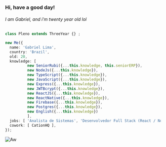 
### Hi, have a good day!

###### I am Gabriel, and i'm twenty year old lol

```ts
class Pleno extends ThreeYear {} ;

new Me({
  name: 'Gabriel Lima',
  country: 'Brazil',
  old: 20,
  knowledge: [
          new SeniorRubi({...this.knowledge, this.seniorERP}), 
          new NodeJs({...this.knowledge}), 
          new TypeScript({...this.knowledge}), 
          new JavaScript({...this.knowledge}), 
          new Express({...this.knowledge}), 
          new JWTBcrypt({...this.knowledge}), 
          new ReactJS({...this.knowledge}), 
          new ReactNative({...this.knowledge}), 
          new Firebase({...this.knowledge}), 
          new Postgres({...this.knowledge}), 
          new English({...this.knowledge}) 
          ],
  jobs: [ 'Analista de Sistemas', 'Desenvolvedor Full Stack (React / Node / GeoServer)' ],
  cowork: [ CationHQ ],
});
```

![Aw](https://user-images.githubusercontent.com/58678638/118585167-b96ac580-b76e-11eb-9593-b7a787484731.gif)

<!--
**Gabriel-Almeida-Ajax/Gabriel-Almeida-Ajax** is a ✨ _special_ ✨ repository because its `README.md` (this file) appears on your GitHub profile.

Here are some ideas to get you started:

- 🔭 I’m currently working on ...
- 🌱 I’m currently learning ...
- 👯 I’m looking to collaborate on ...
- 🤔 I’m looking for help with ...
- 💬 Ask me about ...
- 📫 How to reach me: ...
- 😄 Pronouns: ...
- ⚡ Fun fact: ...
-->
